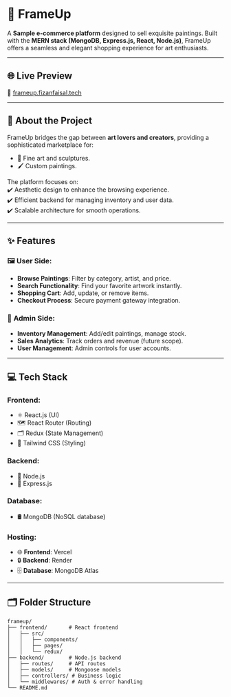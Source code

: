 # 🎨 **FrameUp**

A **Sample e-commerce platform** designed to sell exquisite paintings. Built with the **MERN stack (MongoDB, Express.js, React, Node.js)**, FrameUp offers a seamless and elegant shopping experience for art enthusiasts.

---

## 🌐 **Live Preview**  
🔗 [frameup.fizanfaisal.tech](https://frameup.fizanfaisal.tech)  


---

## 📌 **About the Project**  
FrameUp bridges the gap between **art lovers and creators**, providing a sophisticated marketplace for:  
- 🎨 Fine art and sculptures.  
- 🖌️ Custom paintings.  

The platform focuses on:  
✔️ Aesthetic design to enhance the browsing experience.  
✔️ Efficient backend for managing inventory and user data.  
✔️ Scalable architecture for smooth operations.  

---

## ✨ **Features**  

### 🖼️ **User Side**:  
- **Browse Paintings**: Filter by category, artist, and price.  
- **Search Functionality**: Find your favorite artwork instantly.  
- **Shopping Cart**: Add, update, or remove items.  
- **Checkout Process**: Secure payment gateway integration.  

### 🔧 **Admin Side**:  
- **Inventory Management**: Add/edit paintings, manage stock.  
- **Sales Analytics**: Track orders and revenue (future scope).  
- **User Management**: Admin controls for user accounts.  

---

## 💻 **Tech Stack**  
### **Frontend**:  
- ⚛️ React.js (UI)  
- 🗺️ React Router (Routing)  
- 🗂️ Redux (State Management)  
- 🎨 Tailwind CSS (Styling)  

### **Backend**:  
- 🔧 Node.js  
- 🚀 Express.js  

### **Database**:  
- 🛢️ MongoDB (NoSQL database)  

### **Hosting**:  
- 🌐 **Frontend**: Vercel  
- 🔒 **Backend**: Render  
- 🗄️ **Database**: MongoDB Atlas  

---

## 🗂️ **Folder Structure**  
```plaintext
frameup/  
├── frontend/       # React frontend  
│   ├── src/  
│   │   ├── components/  
│   │   ├── pages/  
│   │   └── redux/  
├── backend/        # Node.js backend  
│   ├── routes/     # API routes  
│   ├── models/     # Mongoose models  
│   ├── controllers/ # Business logic  
│   └── middlewares/ # Auth & error handling  
└── README.md  
